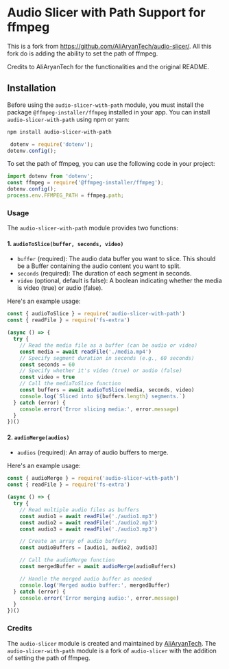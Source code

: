 # Audio Slicer with Path Support for ffmpeg

This is a fork from <https://github.com/AliAryanTech/audio-slicer/>.
All this fork do is adding the ability to set the path of ffmpeg.

Credits to AliAryanTech for the functionalities and the original README.

## Installation

Before using the `audio-slicer-with-path` module, you must install the package `@ffmpeg-installer/ffmpeg` installed in your app. You can install `audio-slicer-with-path` using npm or yarn:

```sh
npm install audio-slicer-with-path
```

```javascript
 dotenv = require('dotenv');
dotenv.config();

```

To set the path of ffmpeg, you can use the following code in your project:

```javascript
import dotenv from 'dotenv';
const ffmpeg = require('@ffmpeg-installer/ffmpeg');
dotenv.config();
process.env.FFMPEG_PATH = ffmpeg.path;
```

### Usage

The `audio-slicer-with-path` module provides two functions:

#### 1. `audioToSlice(buffer, seconds, video)`

- `buffer` (required): The audio data buffer you want to slice. This should be a Buffer containing the audio content you want to split.
- `seconds` (required): The duration of each segment in seconds.
- `video` (optional, default is false): A boolean indicating whether the media is video (true) or audio (false).

Here's an example usage:

```js
const { audioToSlice } = require('audio-slicer-with-path')
const { readFile } = require('fs-extra')

(async () => {
  try {
    // Read the media file as a buffer (can be audio or video)
    const media = await readFile('./media.mp4')
    // Specify segment duration in seconds (e.g., 60 seconds)
    const seconds = 60
    // Specify whether it's video (true) or audio (false)
    const video = true
    // Call the mediaToSlice function
    const buffers = await audioToSlice(media, seconds, video)
    console.log(`Sliced into ${buffers.length} segments.`)
  } catch (error) {
    console.error('Error slicing media:', error.message)
  }
})()
```

#### 2. `audioMerge(audios)`

- `audios` (required): An array of audio buffers to merge.

Here's an example usage:

```js
const { audioMerge } = require('audio-slicer-with-path')
const { readFile } = require('fs-extra')

(async () => {
  try {
    // Read multiple audio files as buffers
    const audio1 = await readFile('./audio1.mp3')
    const audio2 = await readFile('./audio2.mp3')
    const audio3 = await readFile('./audio3.mp3')

    // Create an array of audio buffers
    const audioBuffers = [audio1, audio2, audio3]

    // Call the audioMerge function
    const mergedBuffer = await audioMerge(audioBuffers)

    // Handle the merged audio buffer as needed
    console.log('Merged audio buffer:', mergedBuffer)
  } catch (error) {
    console.error('Error merging audio:', error.message)
  }
})()
```

### Credits

The `audio-slicer` module is created and maintained by [AliAryanTech](https://github.com/AliAryanTech).
The `audio-slicer-with-path` module is a fork of `audio-slicer` with the addition of setting the path of ffmpeg.
